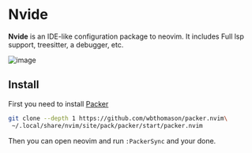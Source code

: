 # Nvide

**Nvide** is an IDE-like configuration package to neovim. It includes Full lsp support, treesitter, a debugger, etc.

![image](https://user-images.githubusercontent.com/28798818/210121383-28dc317b-15d3-4ebe-8c62-1d969f283cac.png)

## Install

First you need to install [Packer](https://github.com/wbthomason/packer.nvim)
```sh
git clone --depth 1 https://github.com/wbthomason/packer.nvim\
 ~/.local/share/nvim/site/pack/packer/start/packer.nvim
```

Then you can open neovim and run `:PackerSync` and your done.
